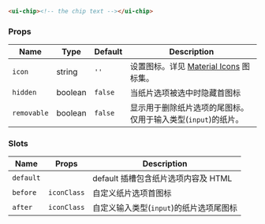 ```html
<ui-chip><!-- the chip text --></ui-chip>
```

### Props

| Name        | Type    | Default | Description                                                   |
| ----------- | ------- | ------- | ------------------------------------------------------------- |
| `icon`      | string  | `''`    | 设置图标。详见 [Material Icons](/#/icons) 图标集。            |
| `hidden`    | boolean | `false` | 当纸片选项被选中时隐藏首图标                                  |
| `removable` | boolean | `false` | 显示用于删除纸片选项的尾图标。仅用于输入类型(`input`)的纸片。 |

### Slots

| Name      | Props       | Description                             |
| --------- | ----------- | --------------------------------------- |
| `default` |             | default 插槽包含纸片选项内容及 HTML     |
| `before`  | `iconClass` | 自定义纸片选项首图标                    |
| `after`   | `iconClass` | 自定义输入类型(`input`)的纸片选项尾图标 |
